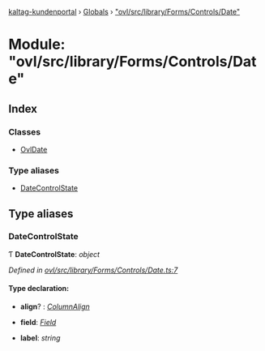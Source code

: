 [kaltag-kundenportal](../README.md) › [Globals](../globals.md) › ["ovl/src/library/Forms/Controls/Date"](_ovl_src_library_forms_controls_date_.md)

# Module: "ovl/src/library/Forms/Controls/Date"

## Index

### Classes

* [OvlDate](../classes/_ovl_src_library_forms_controls_date_.ovldate.md)

### Type aliases

* [DateControlState](_ovl_src_library_forms_controls_date_.md#datecontrolstate)

## Type aliases

###  DateControlState

Ƭ **DateControlState**: *object*

*Defined in [ovl/src/library/Forms/Controls/Date.ts:7](https://github.com/fopsdev/ovl/blob/d5eec59/ovl/src/library/Forms/Controls/Date.ts#L7)*

#### Type declaration:

* **align**? : *[ColumnAlign](_ovl_src_library_table_table_.md#columnalign)*

* **field**: *[Field](_ovl_src_library_forms_actions_.md#field)*

* **label**: *string*

